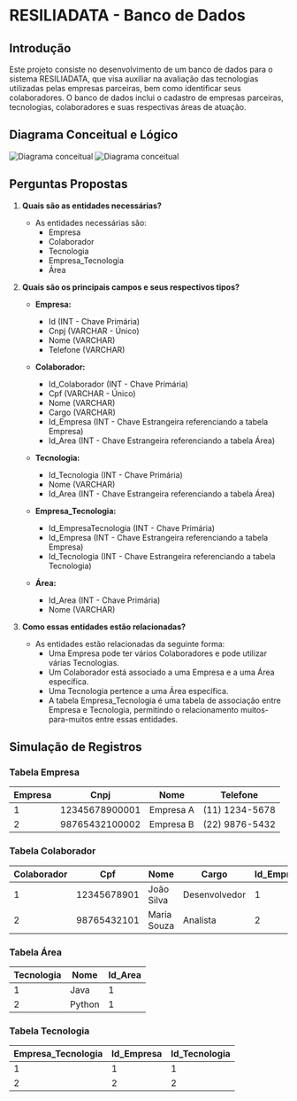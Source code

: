 # RESILIADATA - Banco de Dados

## Introdução
Este projeto consiste no desenvolvimento de um banco de dados para o sistema RESILIADATA, que visa auxiliar na avaliação das tecnologias utilizadas pelas empresas parceiras, bem como identificar seus colaboradores. O banco de dados inclui o cadastro de empresas parceiras, tecnologias, colaboradores e suas respectivas áreas de atuação.

## Diagrama Conceitual e Lógico
![Diagrama conceitual](https://files.tecnoblog.net/wp-content/uploads/2022/09/stable-diffusion-imagem.jpg)
![Diagrama conceitual](https://files.tecnoblog.net/wp-content/uploads/2022/09/stable-diffusion-imagem.jpg)

## Perguntas Propostas

1. **Quais são as entidades necessárias?**
   - As entidades necessárias são:
     - Empresa
     - Colaborador
     - Tecnologia
     - Empresa_Tecnologia
     - Área

2. **Quais são os principais campos e seus respectivos tipos?**
   - **Empresa:**
     - Id (INT - Chave Primária)
     - Cnpj (VARCHAR - Único)
     - Nome (VARCHAR)
     - Telefone (VARCHAR)
       
   - **Colaborador:**
     - Id_Colaborador (INT - Chave Primária)
     - Cpf (VARCHAR - Único)
     - Nome (VARCHAR)
     - Cargo (VARCHAR)
     - Id_Empresa (INT - Chave Estrangeira referenciando a tabela Empresa)
     - Id_Area (INT - Chave Estrangeira referenciando a tabela Área)
       
   - **Tecnologia:**
     - Id_Tecnologia (INT - Chave Primária)
     - Nome (VARCHAR)
     - Id_Area (INT - Chave Estrangeira referenciando a tabela Área)
       
   - **Empresa_Tecnologia:**
     - Id_EmpresaTecnologia (INT - Chave Primária)
     - Id_Empresa (INT - Chave Estrangeira referenciando a tabela Empresa)
     - Id_Tecnologia (INT - Chave Estrangeira referenciando a tabela Tecnologia)
       
   - **Área:**
     - Id_Area (INT - Chave Primária)
     - Nome (VARCHAR)

3. **Como essas entidades estão relacionadas?**
   - As entidades estão relacionadas da seguinte forma:
     - Uma Empresa pode ter vários Colaboradores e pode utilizar várias Tecnologias.
     - Um Colaborador está associado a uma Empresa e a uma Área específica.
     - Uma Tecnologia pertence a uma Área específica.
     - A tabela Empresa_Tecnologia é uma tabela de associação entre Empresa e Tecnologia, permitindo o relacionamento muitos-para-muitos entre essas entidades.
  
## Simulação de Registros
### Tabela Empresa
| Empresa | Cnpj           | Nome          | Telefone     |
|---------|----------------|---------------|--------------|
| 1       | 12345678900001 | Empresa A     | (11) 1234-5678 |
| 2       | 98765432100002 | Empresa B     | (22) 9876-5432 |

### Tabela Colaborador
| Colaborador | Cpf           | Nome          | Cargo        | Id_Empresa | Id_Area |
|-------------|---------------|---------------|--------------|------------|---------|
| 1           | 12345678901   | João Silva    | Desenvolvedor| 1          | 1       |
| 2           | 98765432101   | Maria Souza   | Analista     | 2          | 2       |

### Tabela Área
| Tecnologia | Nome           | Id_Area |
|------------|----------------|---------|
| 1          | Java           | 1       |
| 2          | Python         | 1       |

### Tabela Tecnologia
| Empresa_Tecnologia | Id_Empresa | Id_Tecnologia |
|--------------------|------------|---------------|
| 1                  | 1          | 1             |
| 2                  | 2          | 2             |


